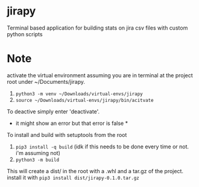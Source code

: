# jirapy
Terminal based application for building stats on jira csv files with custom python scripts

# Note
activate the virtual environment assuming you are in terminal at the project root under ~/Documents/jirapy.
1. `python3 -m venv ~/Downloads/virtual-envs/jirapy`
2. `source ~/Downloads/virtual-envs/jirapy/bin/acitvate`

To deactive simply enter 'deactivate'.
* it might show an error but that error is false *

To install and build with setuptools from the root
1. `pip3 install -q build` (idk if this needs to be done every time or not. i'm assuming not)
2. `python3 -m build`

This will create a dist/ in the root with a .whl and a tar.gz of the project.
install it with `pip3 install dist/jirapy-0.1.0.tar.gz`
